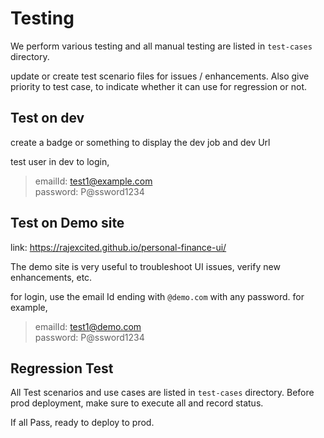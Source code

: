 # Testing

We perform various testing and all manual testing are listed in `test-cases` directory.

update or create test scenario files for issues / enhancements. Also give priority to test case, to indicate whether it can use for regression or not.

## Test on dev

create a badge or something to display the dev job and dev Url

test user in dev to login,

> emailId: test1@example.com  
> password: P@ssword1234

## Test on Demo site

link: https://rajexcited.github.io/personal-finance-ui/

The demo site is very useful to troubleshoot UI issues, verify new enhancements, etc.

for login, use the email Id ending with `@demo.com` with any password.
for example,

> emailId: test1@demo.com  
> password: P@ssword1234

## Regression Test

All Test scenarios and use cases are listed in `test-cases` directory. Before prod deployment, make sure to execute all and record status.

If all Pass, ready to deploy to prod.
